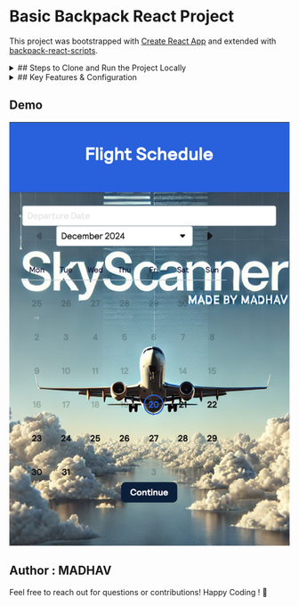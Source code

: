# Basic Backpack React Project

This project was bootstrapped with [Create React App](https://github.com/facebook/create-react-app) and extended with [backpack-react-scripts](https://github.com/Skyscanner/backpack-react-scripts/tree/master/packages/react-scripts).

<details>
  <summary>## Steps to Clone and Run the Project Locally</summary>

1. **Clone the Repository:**
   - Open your terminal and clone the repository to your local machine:
     ```bash
     git clone https://github.com/your-repo/basic-backpack-react.git
     ```

2. **Navigate to the Project Folder:**
   - Change to the project directory:
     ```bash
     cd basic-backpack-react
     ```

3. **Install Dependencies:**
   - Install all necessary dependencies listed in the `package.json`:
     ```bash
     npm install
     ```

4. **Run the Application:**
   - Start the app in development mode:
     ```bash
     npm start
     ```
   - Open your browser and go to [http://localhost:3000](http://localhost:3000/) to view the application. The page will automatically reload when you make edits.

5. **Build for Production (Optional):**
   - If you want to create a production build of the app:
     ```bash
     npm run build
     ```
   - This will generate a minified and optimized version of the app in the `build/` folder.

</details>

<details>
  <summary>## Key Features & Configuration</summary>

### 1. **React Externals**
   - Exclude React and ReactDOM from the output bundle for improved performance. This is useful when React is already loaded globally on the page.
   - In `package.json`, add:
     ```json
     "backpack-react-scripts": {
       "externals": {
         "react": "React",
         "react-dom": "ReactDOM"
       }
     }
     ```
   - This reduces the bundle size, but ensures React is loaded globally before the app is run.

### 2. **Server-Side Rendering (SSR)**
   - If you need to pre-render your app’s HTML on the server for better performance or SEO:
     1. Create an `ssr.js` file in the root folder:
        ```js
        import App from './App';
        export default { App };
        ```
     2. After building, configure your server to render the app with `ReactDOMServer` (e.g., using Express).

### 3. **CSS Modules**
   - By default, Sass files are treated as CSS Modules. If you want to opt-out globally, add the following:
     ```json
     "backpack-react-scripts": {
       "cssModules": false
     }
     ```
   - If you choose to opt-out, you can still enable CSS Modules per file by naming them `*.module.scss`.

### 4. **Excluding External Dependencies from SSR**
   - Exclude certain modules like `react` or `react-dom` from SSR output for better performance:
     ```json
     "backpack-react-scripts": {
       "ssrExternals": [
         "react",
         "react-dom"
       ]
     }
     ```

### 5. **Custom Babel Configuration**
   - If you need to compile modules containing JSX or non-standard ES features, include them in the `babelIncludePrefixes` array:
     ```json
     "backpack-react-scripts": {
       "babelIncludePrefixes": [
         "my-module-prefix-",
         "some-module"
       ]
     }
     ```

### 6. **Disabling AMD Parsing for Modules**
   - If you encounter issues with AMD module support, disable it for specific dependencies:
     ```json
     "backpack-react-scripts": {
       "amdExcludes": [
         "globalize"
       ]
     }
     ```

### 7. **Cross-Origin Loading of Dynamic Chunks**
   - Configure cross-origin loading of dynamic chunks:
     ```json
     "backpack-react-scripts": {
       "crossOriginLoading": "anonymous"
     }
     ```

</details>

## Demo

![Demo Screenshot](./public/demo_website.jpg)

## Author : MADHAV

Feel free to reach out for questions or contributions!
Happy Coding ! 🚀
